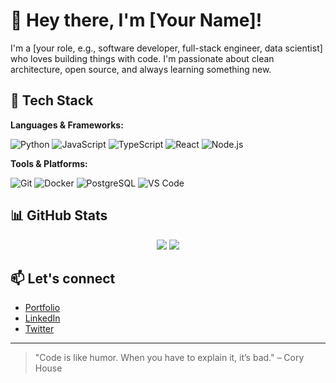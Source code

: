 # 👋 Hey there, I'm [Your Name]!

I'm a [your role, e.g., software developer, full-stack engineer, data scientist] who loves building things with code. I'm passionate about clean architecture, open source, and always learning something new.

## 🚀 Tech Stack

**Languages & Frameworks:**

![Python](https://img.shields.io/badge/-Python-3776AB?style=flat-square&logo=python&logoColor=white)
![JavaScript](https://img.shields.io/badge/-JavaScript-F7DF1E?style=flat-square&logo=javascript&logoColor=black)
![TypeScript](https://img.shields.io/badge/-TypeScript-3178C6?style=flat-square&logo=typescript&logoColor=white)
![React](https://img.shields.io/badge/-React-61DAFB?style=flat-square&logo=react&logoColor=black)
![Node.js](https://img.shields.io/badge/-Node.js-339933?style=flat-square&logo=node.js&logoColor=white)

**Tools & Platforms:**

![Git](https://img.shields.io/badge/-Git-F05032?style=flat-square&logo=git&logoColor=white)
![Docker](https://img.shields.io/badge/-Docker-2496ED?style=flat-square&logo=docker&logoColor=white)
![PostgreSQL](https://img.shields.io/badge/-PostgreSQL-336791?style=flat-square&logo=postgresql&logoColor=white)
![VS Code](https://img.shields.io/badge/-VS%20Code-007ACC?style=flat-square&logo=visual-studio-code&logoColor=white)

## 📊 GitHub Stats

<p align="center">
  <img src="https://github-readme-stats.vercel.app/api?username=your-github-username&show_icons=true&theme=github_dark" />
  <img src="https://github-readme-streak-stats.herokuapp.com/?user=your-github-username&theme=github-dark-blue" />
</p>

## 📫 Let's connect

- [Portfolio](https://yourwebsite.com)
- [LinkedIn](https://linkedin.com/in/yourprofile)
- [Twitter](https://twitter.com/yourhandle)

---

> "Code is like humor. When you have to explain it, it’s bad." – Cory House

